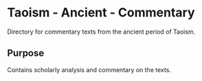 # Taoism - Ancient - Commentary

Directory for commentary texts from the ancient period of Taoism.

## Purpose
Contains scholarly analysis and commentary on the texts.
